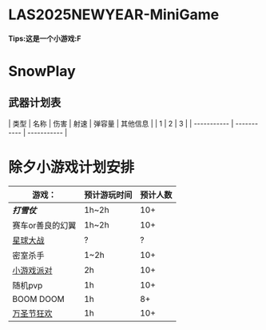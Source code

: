 # LAS2025NEWYEAR-MiniGame
#### Tips:这是一个小游戏:F
# SnowPlay

## 武器计划表
| 类型 | 名称 | 伤害 | 射速 | 弹容量 | 其他信息 |
| 1 | 2 | 3 |
| ----------- | ----------- | ----------- |


# 除夕小游戏计划安排
| 游戏： | 预计游玩时间 | 预计人数 |
| ----------- | ----------- | ----------- |
| ***打雪仗*** | 1h~2h | 10+ |
| 赛车or善良的幻翼 | 1h~2h | 10+ |
| [星球大战](https://minecraftmaps.com/49428-star-wars-galactic-combat) | ? | ? |
| 密室杀手 | 1~2h | 10+ |
| [小游戏派对](https://github.com/wifi-left/Map-MiniGames) | 2h | 10+ |
| 随机pvp | 1h | 10+ |
| BOOM DOOM | 1h | 8+ |
| [万圣节狂欢](https://www.minecraftmaps.com/game-maps/halloween-chaos) | 1h | 10+ |